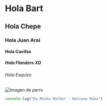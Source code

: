 # Hola Bart
## Hola Chepe
### Hola Juan Arai
#### Hola Cavifax
##### Hola Flanders XD
###### Hola Esquizo
![Imagen de perro](https://i.ytimg.com/vi/V5Cw-mfVw50/hqdefault.jpg)
``` javascript
console.log("Da Minha Mulher - Hatsune Miku")
```
